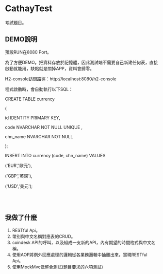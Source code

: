 # CathayTest

考試題目。

## DEMO說明

預設RUN在8080 Port。

為了方便DEMO，把資料存放於記憶體，因此測試端不需要自己新建任何表，直接啟動就能用，缺點就是關掉APP，資料會歸零。

H2-console訪問路徑：http://localhost:8080/h2-console



程式啟動時，會自動執行以下SQL：

CREATE TABLE currency

(

  id IDENTITY PRIMARY KEY,
	
  code NVARCHAR NOT NULL UNIQUE ,
	
  chn_name NVARCHAR NOT NULL

);

INSERT INTO currency (code, chn_name) VALUES

  ('EUR','歐元'),
	
  ('GBP','英鎊'),
	
  ('USD','美元');



<br><br>
## 我做了什麼

1. RESTful Api。
2. 幣別與中文名稱對應表的CRUD。
3. coindesk API的呼叫，以及組成一支新的API，內有期望的時間格式與中文名稱。
4. 使用AOP將例外回應處理的邏輯從各業務邏輯中抽離出來，實現RESTful Api。
5. 使用MockMvc做整合測試(題目要求的六項測試)

